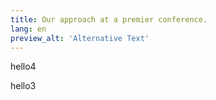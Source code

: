 ```yaml
---
title: Our approach at a premier conference.
lang: en
preview_alt: 'Alternative Text'
---
```


hello4

hello3